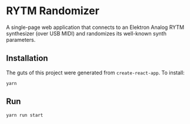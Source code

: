 # RYTM Randomizer

A single-page web application that connects to an
Elektron Analog RYTM synthesizer (over USB MIDI)
and randomizes its well-known synth parameters.

## Installation

The guts of this project were generated from `create-react-app`. To install:

```
yarn
```

## Run

```
yarn run start
```
